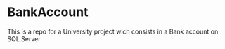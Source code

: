 # BankAccount
This is a repo for a University project wich consists in a Bank account on SQL Server
